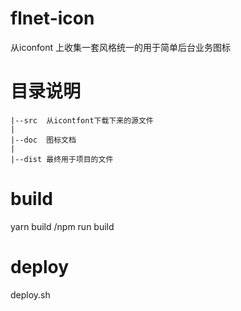 # flnet-icon

从iconfont 上收集一套风格统一的用于简单后台业务图标

# 目录说明

```
|--src  从icontfont下载下来的源文件
| 
|--doc  图标文档
|
|--dist 最终用于项目的文件
```

# build
yarn build /npm run build

# deploy
deploy.sh